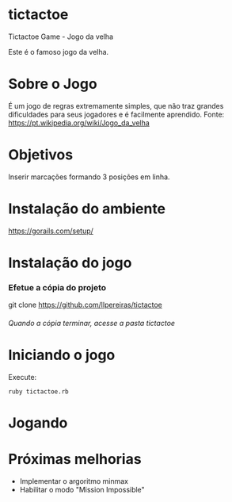 # tictactoe
Tictactoe Game - Jogo da velha

Este é o famoso jogo da velha.

# Sobre o Jogo
É um jogo de regras extremamente simples, que não traz grandes dificuldades para seus jogadores e é facilmente aprendido. Fonte: https://pt.wikipedia.org/wiki/Jogo_da_velha

# Objetivos

Inserir marcações formando 3 posições em linha.

# Instalação do ambiente
https://gorails.com/setup/

# Instalação do jogo

### Efetue a cópia do projeto
git clone https://github.com/llpereiras/tictactoe

###### Quando a cópia terminar, acesse a pasta tictactoe

# Iniciando o jogo

Execute:
```
ruby tictactoe.rb
```

# Jogando




# Próximas melhorias

  * Implementar o argoritmo minmax 
  * Habilitar o modo "Mission Impossible"